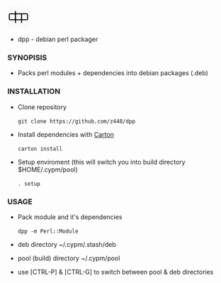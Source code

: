 ![dpp logo](assets/logo50x50.jpg)

- dpp - debian perl packager

### SYNOPISIS

- Packs perl modules + dependencies into debian packages (.deb)

### INSTALLATION

- Clone repository

    `git clone https://github.com/z448/dpp`

- Install dependencies with [Carton](https://metacpan.org/pod/Carton)

    `carton install`

- Setup enviroment (this will switch you into build directory $HOME/.cypm/pool)

    `. setup`

### USAGE

- Pack module and it's dependencies 

    `dpp -m Perl::Module`
    

- deb directory ~/.cypm/.stash/deb
- pool (build) directory ~/.cypm/pool
- use [CTRL-P] & [CTRL-G] to switch between pool & deb directories



